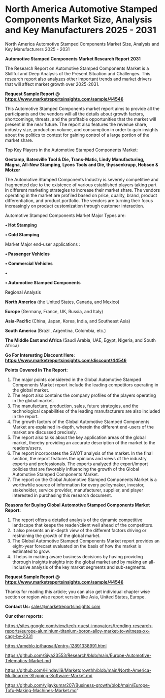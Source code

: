 # North America Automotive Stamped Components Market Size, Analysis and Key Manufacturers 2025 - 2031
 North America Automotive Stamped Components Market Size, Analysis and Key Manufacturers 2025 - 2031

<strong>Automotive Stamped Components Market Research Report 2031</strong>

The Research Report on Automotive Stamped Components Market is a Skillful and Deep Analysis of the Present Situation and Challenges. This research report also analyzes other important trends and market drivers that will affect market growth over 2025-2031.

<strong>Request Sample Report @ <a href=https://www.marketreportsinsights.com/sample/44546>https://www.marketreportsinsights.com/sample/44546</a></strong>

This Automotive Stamped Components market report aims to provide all the participants and the vendors will all the details about growth factors, shortcomings, threats, and the profitable opportunities that the market will present in the near future. The report also features the revenue share, industry size, production volume, and consumption in order to gain insights about the politics to contest for gaining control of a large portion of the market share.

Top Key Players in the Automotive Stamped Components Market:

<strong>Gestamp, Batesville Tool & Die, Trans-Matic, Lindy Manufacturing, Magna, All-New Stamping, Lyons Tools and Die, thyssenkrupp, Hobson & Motzer</strong>

The Automotive Stamped Components Industry is severely competitive and fragmented due to the existence of various established players taking part in different marketing strategies to increase their market share. The vendors operating in the market are profiled based on price, quality, brand, product differentiation, and product portfolio. The vendors are turning their focus increasingly on product customization through customer interaction.

Automotive Stamped Components Market Major Types are:

<strong>•  Hot Stamping

•  Cold Stamping</strong>

Market Major end-user applications :

<strong>•  Passenger Vehicles

•  Commercial Vehicles

•  

•  Automotive Stamped Components</strong>

Regional Analysis

</u><strong><b>North America</b></strong> (the United States, Canada, and Mexico)

<strong><b>Europe </b></strong>(Germany, France, UK, Russia, and Italy)

<strong><b>Asia-Pacific</b></strong> (China, Japan, Korea, India, and Southeast Asia)

<strong><b>South America</b></strong> (Brazil, Argentina, Colombia, etc.)

<strong><b>The Middle East and Africa</b></strong> (Saudi Arabia, UAE, Egypt, Nigeria, and South Africa)

<strong>Go For Interesting Discount Here: <a href=https://www.marketreportsinsights.com/discount/44546>https://www.marketreportsinsights.com/discount/44546</a></strong>

<strong>Points Covered in The Report:</strong>
<ol>
  <li>The major points considered in the Global Automotive Stamped Components Market report include the leading competitors operating in the global market.</li>
  <li>The report also contains the company profiles of the players operating in the global market.</li>
  <li>The manufacture, production, sales, future strategies, and the technological capabilities of the leading manufacturers are also included in the report.</li>
  <li>The growth factors of the Global Automotive Stamped Components Market are explained in-depth, wherein the different end-users of the market are discussed precisely.</li>
  <li>The report also talks about the key application areas of the global market, thereby providing an accurate description of the market to the readers/users.</li>
  <li>The report incorporates the SWOT analysis of the market. In the final section, the report features the opinions and views of the industry experts and professionals. The experts analyzed the export/import policies that are favorably influencing the growth of the Global Automotive Stamped Components Market.</li>
  <li>The report on the Global Automotive Stamped Components Market is a worthwhile source of information for every policymaker, investor, stakeholder, service provider, manufacturer, supplier, and player interested in purchasing this research document.</li>
</ol>
<strong>Reasons for Buying Global Automotive Stamped Components Market Report:</strong>

<ol>
  <li>The report offers a detailed analysis of the dynamic competitive landscape that keeps the reader/client well ahead of the competitors.</li>
  <li>It also presents an in-depth view of the different factors driving or restraining the growth of the global market.</li>
  <li>The Global Automotive Stamped Components Market report provides an eight-year forecast evaluated on the basis of how the market is estimated to grow.</li>
  <li>It helps in making aware business decisions by having providing thorough insights insights into the global market and by making an all-inclusive analysis of the key market segments and sub-segments.</li>
</ol>
<strong>Request Sample Report @ <a href=https://www.marketreportsinsights.com/sample/44546>https://www.marketreportsinsights.com/sample/44546</a></strong>


Thanks for reading this article; you can also get individual chapter wise section or region wise report version like Asia, United States, Europe.

<strong>Contact Us:</strong>
sales@marketreportsinsights.com

<strong>Our other reports:</strong>

<a href=https://sites.google.com/view/tech-quest-innovators/trending-research-reports/europe-aluminium-titanium-boron-alloy-market-to-witness-xx-cagr-by-2031>https://sites.google.com/view/tech-quest-innovators/trending-research-reports/europe-aluminium-titanium-boron-alloy-market-to-witness-xx-cagr-by-2031</a>

<a href=https://ameblo.jp/haqsaif/entry-12891338991.html>https://ameblo.jp/haqsaif/entry-12891338991.html</a>

<a href=https://github.com/Siya23553/Research/blob/main/Europe-Automotive-Telematics-Market.md>https://github.com/Siya23553/Research/blob/main/Europe-Automotive-Telematics-Market.md</a>

<a href=https://github.com/Hindavii9/Marketgrowthh/blob/main/North-America-Multicarrier-Shipping-Software-Market.md>https://github.com/Hindavii9/Marketgrowthh/blob/main/North-America-Multicarrier-Shipping-Software-Market.md</a>

<a href=https://github.com/vijaykumar207/Business-growth/blob/main/Europe-Tofu-Making-Machines-Market.md>https://github.com/vijaykumar207/Business-growth/blob/main/Europe-Tofu-Making-Machines-Market.md</a>"

